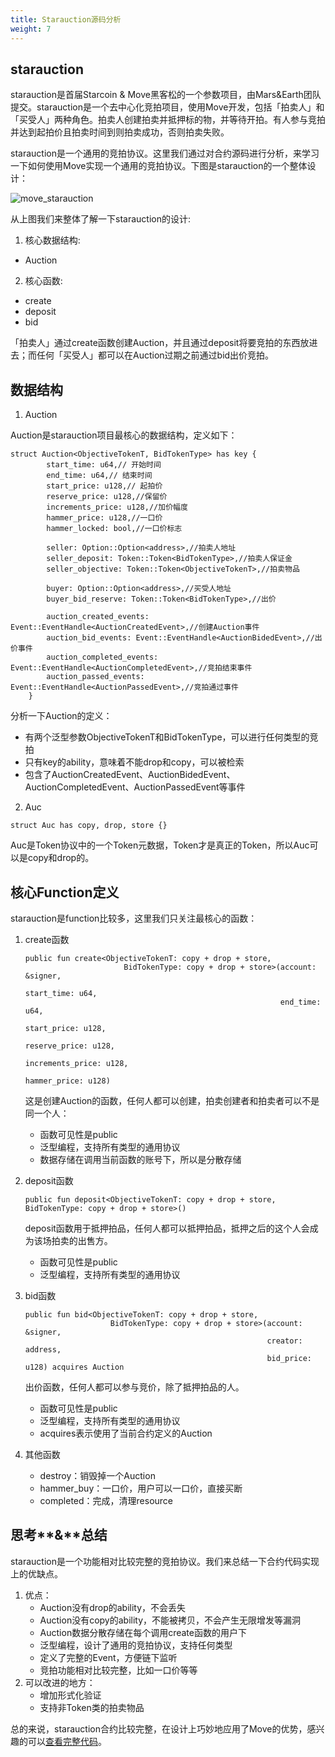 ```yaml
---
title: Starauction源码分析
weight: 7
---
```


## starauction

starauction是首届Starcoin & Move黑客松的一个参数项目，由Mars&Earth团队提交。starauction是一个去中心化竞拍项目，使用Move开发，包括「拍卖人」和「买受人」两种角色。拍卖人创建拍卖并抵押标的物，并等待开拍。有人参与竞拍并达到起拍价且拍卖时间到则拍卖成功，否则拍卖失败。

starauction是一个通用的竞拍协议。这里我们通过对合约源码进行分析，来学习一下如何使用Move实现一个通用的竞拍协议。下图是starauction的一个整体设计：

![move_starauction](https://tva1.sinaimg.cn/large/008i3skNly1guaic5fwpmj60az04lt8q02.jpg)

从上图我们来整体了解一下starauction的设计:

 1. 核心数据结构:

* Auction

2. 核心函数:

* create
* deposit
* bid

「拍卖人」通过create函数创建Auction，并且通过deposit将要竞拍的东西放进去；而任何「买受人」都可以在Auction过期之前通过bid出价竞拍。



## 数据结构

1. Auction

Auction是starauction项目最核心的数据结构，定义如下：

~~~Move
struct Auction<ObjectiveTokenT, BidTokenType> has key {
        start_time: u64,// 开始时间
        end_time: u64,// 结束时间
        start_price: u128,// 起拍价
        reserve_price: u128,//保留价
        increments_price: u128,//加价幅度
        hammer_price: u128,//一口价
        hammer_locked: bool,//一口价标志

        seller: Option::Option<address>,//拍卖人地址
        seller_deposit: Token::Token<BidTokenType>,//拍卖人保证金
        seller_objective: Token::Token<ObjectiveTokenT>,//拍卖物品

        buyer: Option::Option<address>,//买受人地址
        buyer_bid_reserve: Token::Token<BidTokenType>,//出价

        auction_created_events: Event::EventHandle<AuctionCreatedEvent>,//创建Auction事件
        auction_bid_events: Event::EventHandle<AuctionBidedEvent>,//出价事件
        auction_completed_events: Event::EventHandle<AuctionCompletedEvent>,//竞拍结束事件
        auction_passed_events: Event::EventHandle<AuctionPassedEvent>,//竞拍通过事件
    }
~~~

分析一下Auction的定义：

* 有两个泛型参数ObjectiveTokenT和BidTokenType，可以进行任何类型的竞拍
* 只有key的ability，意味着不能drop和copy，可以被检索
* 包含了AuctionCreatedEvent、AuctionBidedEvent、AuctionCompletedEvent、AuctionPassedEvent等事件

2. Auc

~~~Move
struct Auc has copy, drop, store {}
~~~

Auc是Token协议中的一个Token元数据，Token<Auc>才是真正的Token，所以Auc可以是copy和drop的。



## 核心Function定义

starauction是function比较多，这里我们只关注最核心的函数：

1. create函数

   ~~~Move
   public fun create<ObjectiveTokenT: copy + drop + store,
                         BidTokenType: copy + drop + store>(account: &signer,
                                                            start_time: u64,
                                                            end_time: u64,
                                                            start_price: u128,
                                                            reserve_price: u128,
                                                            increments_price: u128,
                                                            hammer_price: u128)
   ~~~

   这是创建Auction的函数，任何人都可以创建，拍卖创建者和拍卖者可以不是同一个人：

   * 函数可见性是public
   * 泛型编程，支持所有类型的通用协议
   * 数据存储在调用当前函数的账号下，所以是分散存储

2. deposit函数

   ~~~Move
   public fun deposit<ObjectiveTokenT: copy + drop + store, BidTokenType: copy + drop + store>()
   ~~~

   deposit函数用于抵押拍品，任何人都可以抵押拍品，抵押之后的这个人会成为该场拍卖的出售方。

   * 函数可见性是public
   * 泛型编程，支持所有类型的通用协议

3. bid函数

   ~~~Move
   public fun bid<ObjectiveTokenT: copy + drop + store,
                      BidTokenType: copy + drop + store>(account: &signer,
                                                         creator: address,
                                                         bid_price: u128) acquires Auction
   ~~~

   出价函数，任何人都可以参与竞价，除了抵押拍品的人。

   * 函数可见性是public
   * 泛型编程，支持所有类型的通用协议
   * acquires表示使用了当前合约定义的Auction

4. 其他函数

   * destroy：销毁掉一个Auction
   * hammer_buy：一口价，用户可以一口价，直接买断
   * completed：完成，清理resource



## 思考**&**总结

starauction是一个功能相对比较完整的竞拍协议。我们来总结一下合约代码实现上的优缺点。

1. 优点：
   * Auction没有drop的ability，不会丢失
   * Auction没有copy的ability，不能被拷贝，不会产生无限增发等漏洞
   * Auction数据分散存储在每个调用create函数的用户下
   * 泛型编程，设计了通用的竞拍协议，支持任何类型
   * 定义了完整的Event，方便链下监听
   * 竞拍功能相对比较完整，比如一口价等等
2. 可以改进的地方：
   * 增加形式化验证
   * 支持非Token类的拍卖物品

总的来说，starauction合约比较完整，在设计上巧妙地应用了Move的优势，感兴趣的可以[查看完整代码](https://github.com/starcoinorg/starauction-core)。